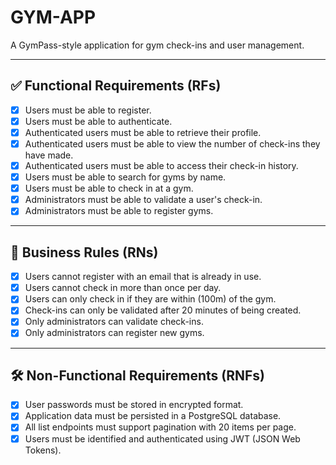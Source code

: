 # GYM-APP

A GymPass-style application for gym check-ins and user management.

---

## ✅ Functional Requirements (RFs)

- [x] Users must be able to register.
- [x] Users must be able to authenticate.
- [x] Authenticated users must be able to retrieve their profile.
- [x] Authenticated users must be able to view the number of check-ins they have made.
- [x] Authenticated users must be able to access their check-in history.
- [x] Users must be able to search for gyms by name.
- [x] Users must be able to check in at a gym.
- [x] Administrators must be able to validate a user's check-in.
- [x] Administrators must be able to register gyms.

---

## 📌 Business Rules (RNs)

- [x] Users cannot register with an email that is already in use.
- [x] Users cannot check in more than once per day.
- [x] Users can only check in if they are within (100m) of the gym.
- [x] Check-ins can only be validated after 20 minutes of being created.
- [x] Only administrators can validate check-ins.
- [x] Only administrators can register new gyms.

---

## 🛠️ Non-Functional Requirements (RNFs)

- [x] User passwords must be stored in encrypted format.
- [x] Application data must be persisted in a PostgreSQL database.
- [x] All list endpoints must support pagination with 20 items per page.
- [x] Users must be identified and authenticated using JWT (JSON Web Tokens).
